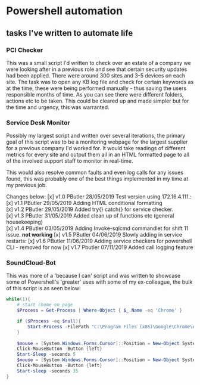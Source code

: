 # Powershell automation

## tasks I've written to automate life 

### PCI Checker
This was a small script I'd written to check over an estate of a company we were looking after in a previous role and see that certain security updates had been applied. There were around 300 sites and 3-5 devices on each site. The task was to open any KB log file and check for certain keywords as at the time, these were being performed manually - thus saving the users responsible months of time. As you can see there were different folders, actions etc to be taken. This could be cleared up and made simpler but for the time and urgency, this was warranted.

### Service Desk Monitor
Possibly my largest script and written over several iterations, the primary goal of this script was to be a monitoring webpage for the largest supplier for a previous company I'd worked for. It would take readings of different metrics for every site and output them all in an HTML formatted page to all of the involved support staff to monitor in real-time.

This would also resolve common faults and even log calls for any issues found, this was probably one of the best things implemented in my time at my previous job.

Changes below:
[x]    v1.0            PButler        28/05/2019          Test version using 172.16.4.111.: 
[x]    v1.1            PButler        29/05/2019          Adding HTML conditional formatting     
[x]    v1.2            PButler        29/05/2019          Added try{} catch{} for service checker.  
[x]    v1.3            PButler	       31/05/2019	       Added clean up of functions etc (general housekeeping)	
[x]    v1.4            PButler        03/05/2019          Adding Invoke-sqlcmd commandlet for shift 11 issue. **not working**
[x]    v1.5            PButler        04/06/2019          Slowly adding in service restarts:
[x]    v1.6            PButler        11/06/2019          Adding service checkers for powershell CLI - removed for now 
[x]    v1.7            Pbutler        07/11/2019          Added call logging feature 

### SoundCloud-Bot
This was more of a 'because I can' script and was written to showcase some of Powershell's 'greater' uses with some of my ex-colleague, the bulk of this script is as seen below:

```powershell
while(1){
    # start chome on page
    $Process = Get-Process | Where-Object { $_.Name -eq 'Chrome' }

    if ($Process -eq $null){
        Start-Process -FilePath "C:\Program Files (x86)\Google\Chrome\Application\chrome.exe" -ArgumentList 'https://soundcloud.com/g-dann'
    }
    
    $mouse = [System.Windows.Forms.Cursor]::Position = New-Object System.Drawing.Point(88,49) #1 - won't change
    Click-MouseButton -Button {left}
	Start-Sleep -seconds 5
    $mouse = [System.Windows.Forms.Cursor]::Position = New-Object System.Drawing.Point(558,550) #2 - won't change
    Click-MouseButton -Button {left}
    Start-sleep -seconds 35
}
```
